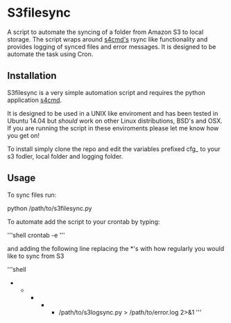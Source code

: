 # S3filesync

A script to automate the syncing of a folder from Amazon S3 to local storage. The script wraps around [s4cmd's](https://github.com/bloomreach/s4cmd) rsync like functionality and provides logging of synced files and error messages. It is designed to be automate the task using Cron.

## Installation

S3filesync is a very simple automation script and requires the python application [s4cmd](https://github.com/bloomreach/s4cmd).

It is designed to be used in a UNIX like enviroment and has been tested in Ubuntu 14.04 but *should* work on other Linux distributions, BSD's and OSX. If you are running the script in these enviroments please let me know how you get on!

To install simply clone the repo and edit the variables prefixed cfg_ to your s3 fodler, local folder and logging folder.

## Usage

To sync files run: 

python /path/to/s3filesync.py

To automate add the script to your crontab by typing:

'''shell
crontab -e
'''

and adding the following line replacing the *'s with how regularly you would like to sync from S3

'''shell
* * * * * /path/to/s3logsync.py > /path/to/error.log 2>&1
'''